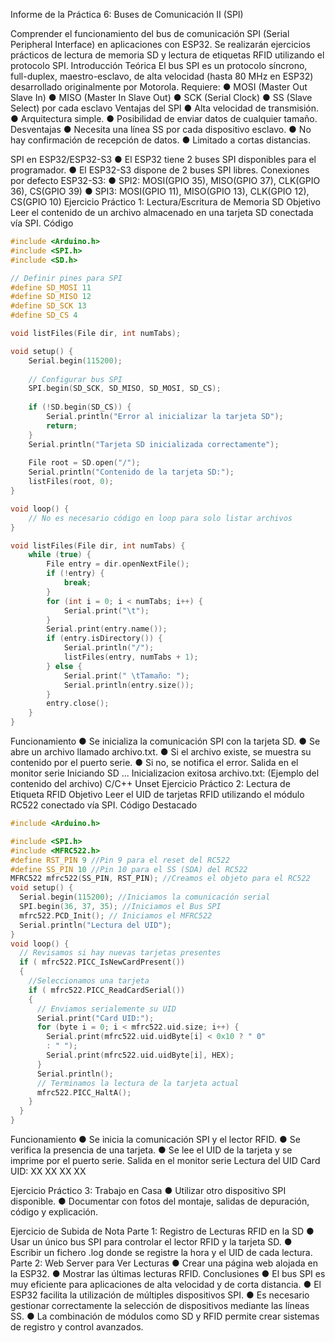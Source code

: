 Informe de la Práctica 6: Buses de Comunicación II (SPI)

Comprender el funcionamiento del bus de comunicación SPI (Serial Peripheral Interface) en
aplicaciones con ESP32. Se realizarán ejercicios prácticos de lectura de memoria SD y lectura
de etiquetas RFID utilizando el protocolo SPI.
Introducción Teórica
El bus SPI es un protocolo síncrono, full-duplex, maestro-esclavo, de alta velocidad (hasta 80
MHz en ESP32) desarrollado originalmente por Motorola. Requiere:
● MOSI (Master Out Slave In)
● MISO (Master In Slave Out)
● SCK (Serial Clock)
● SS (Slave Select) por cada esclavo
Ventajas del SPI
● Alta velocidad de transmisión.
● Arquitectura simple.
● Posibilidad de enviar datos de cualquier tamaño.
Desventajas
● Necesita una línea SS por cada dispositivo esclavo.
● No hay confirmación de recepción de datos.
● Limitado a cortas distancias.

SPI en ESP32/ESP32-S3
● El ESP32 tiene 2 buses SPI disponibles para el programador.
● El ESP32-S3 dispone de 2 buses SPI libres.
Conexiones por defecto ESP32-S3:
● SPI2: MOSI(GPIO 35), MISO(GPIO 37), CLK(GPIO 36), CS(GPIO 39)
● SPI3: MOSI(GPIO 11), MISO(GPIO 13), CLK(GPIO 12), CS(GPIO 10)
Ejercicio Práctico 1: Lectura/Escritura de Memoria SD
Objetivo
Leer el contenido de un archivo almacenado en una tarjeta SD conectada vía SPI.
Código 

```cpp
#include <Arduino.h>
#include <SPI.h>
#include <SD.h>

// Definir pines para SPI
#define SD_MOSI 11
#define SD_MISO 12
#define SD_SCK 13
#define SD_CS 4

void listFiles(File dir, int numTabs);

void setup() {
    Serial.begin(115200);
    
    // Configurar bus SPI
    SPI.begin(SD_SCK, SD_MISO, SD_MOSI, SD_CS);
    
    if (!SD.begin(SD_CS)) {
        Serial.println("Error al inicializar la tarjeta SD");
        return;
    }
    Serial.println("Tarjeta SD inicializada correctamente");
    
    File root = SD.open("/");
    Serial.println("Contenido de la tarjeta SD:");
    listFiles(root, 0);
}

void loop() {
    // No es necesario código en loop para solo listar archivos
}

void listFiles(File dir, int numTabs) {
    while (true) {
        File entry = dir.openNextFile();
        if (!entry) {
            break;
        }
        for (int i = 0; i < numTabs; i++) {
            Serial.print("\t");
        }
        Serial.print(entry.name());
        if (entry.isDirectory()) {
            Serial.println("/");
            listFiles(entry, numTabs + 1);
        } else {
            Serial.print(" \tTamaño: ");
            Serial.println(entry.size());
        }
        entry.close();
    }
}
```
Funcionamiento
● Se inicializa la comunicación SPI con la tarjeta SD.
● Se abre un archivo llamado archivo.txt.
● Si el archivo existe, se muestra su contenido por el puerto serie.
● Si no, se notifica el error.
Salida en el monitor serie
Iniciando SD ...
Inicializacion exitosa
archivo.txt:
(Ejemplo del contenido del archivo)
C/C++
Unset
Ejercicio Práctico 2: Lectura de Etiqueta RFID
Objetivo
Leer el UID de tarjetas RFID utilizando el módulo RC522 conectado vía SPI.
Código Destacado
```cpp
#include <Arduino.h>

#include <SPI.h>
#include <MFRC522.h>
#define RST_PIN 9 //Pin 9 para el reset del RC522
#define SS_PIN 10 //Pin 10 para el SS (SDA) del RC522
MFRC522 mfrc522(SS_PIN, RST_PIN); //Creamos el objeto para el RC522
void setup() {
  Serial.begin(115200); //Iniciamos la comunicación serial
  SPI.begin(36, 37, 35); //Iniciamos el Bus SPI
  mfrc522.PCD_Init(); // Iniciamos el MFRC522
  Serial.println("Lectura del UID");
}
void loop() {
  // Revisamos si hay nuevas tarjetas presentes
  if ( mfrc522.PICC_IsNewCardPresent()) 
  { 
    //Seleccionamos una tarjeta
    if ( mfrc522.PICC_ReadCardSerial()) 
    {
      // Enviamos serialemente su UID
      Serial.print("Card UID:");
      for (byte i = 0; i < mfrc522.uid.size; i++) {
        Serial.print(mfrc522.uid.uidByte[i] < 0x10 ? " 0"
        : " ");
        Serial.print(mfrc522.uid.uidByte[i], HEX); 
      } 
      Serial.println();
      // Terminamos la lectura de la tarjeta actual
      mfrc522.PICC_HaltA(); 
    } 
  } 
}
```

Funcionamiento
● Se inicia la comunicación SPI y el lector RFID.
● Se verifica la presencia de una tarjeta.
● Se lee el UID de la tarjeta y se imprime por el puerto serie.
Salida en el monitor serie
Lectura del UID
Card UID: XX XX XX XX

Ejercicio Práctico 3: Trabajo en Casa
● Utilizar otro dispositivo SPI disponible.
● Documentar con fotos del montaje, salidas de depuración, código y explicación.

Ejercicio de Subida de Nota
Parte 1: Registro de Lecturas RFID en la SD
● Usar un único bus SPI para controlar el lector RFID y la tarjeta SD.
● Escribir un fichero .log donde se registre la hora y el UID de cada lectura.
Parte 2: Web Server para Ver Lecturas
● Crear una página web alojada en la ESP32.
● Mostrar las últimas lecturas RFID.
Conclusiones
● El bus SPI es muy eficiente para aplicaciones de alta velocidad y de corta distancia.
● El ESP32 facilita la utilización de múltiples dispositivos SPI.
● Es necesario gestionar correctamente la selección de dispositivos mediante las líneas
SS.
● La combinación de módulos como SD y RFID permite crear sistemas de registro y
control avanzados.
